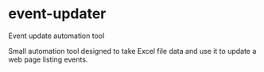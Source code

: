 # event-updater
Event update automation tool

Small automation tool designed to take Excel file data and use it to update a web page listing events.
